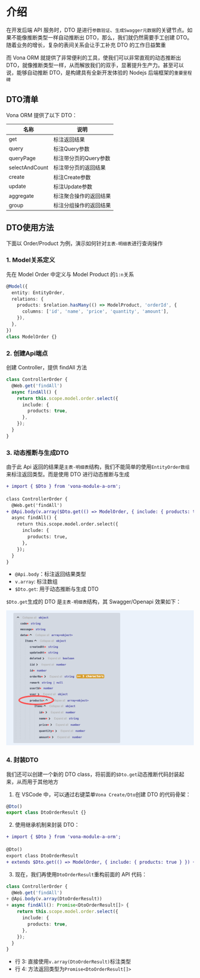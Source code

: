 # 介绍

在开发后端 API 服务时，DTO 是进行`参数验证`、`生成Swagger元数据`的关键节点。如果不能像推断类型一样自动推断出 DTO，那么，我们就仍然需要手工创建 DTO。随着业务的增长，复杂的表间关系会让手工补充 DTO 的工作日益繁重

而 Vona ORM 就提供了非常便利的工具，使我们可以非常直观的动态推断出 DTO，就像推断类型一样，从而解放我们的双手，显著提升生产力。甚至可以说，能够自动推断 DTO，是构建具有全新开发体验的 Nodejs 后端框架的`重要里程碑`

## DTO清单

Vona ORM 提供了以下 DTO：

|名称|说明|
|--|--|
|get|标注返回结果|
|query|标注Query参数|
|queryPage|标注带分页的Query参数|
|selectAndCount|标注带分页的返回结果|
|create|标注Create参数|
|update|标注Update参数|
|aggregate|标注聚合操作的返回结果|
|group|标注分组操作的返回结果|

## DTO使用方法

下面以 Order/Product 为例，演示如何针对`主表-明细表`进行查询操作

### 1. Model关系定义

先在 Model Order 中定义与 Model Product 的`1:n`关系

``` typescript
@Model({
  entity: EntityOrder,
  relations: {
    products: $relation.hasMany(() => ModelProduct, 'orderId', {
      columns: ['id', 'name', 'price', 'quantity', 'amount'],
    }),
  },
})
class ModelOrder {}
```

### 2. 创建Api端点

创建 Controller，提供 findAll 方法

``` typescript
class ControllerOrder {
  @Web.get('findAll')
  async findAll() {
    return this.scope.model.order.select({
      include: {
        products: true,
      },
    });
  }
}
```

### 3. 动态推断与生成DTO

由于此 Api 返回的结果是`主表-明细表`结构，我们不能简单的使用`EntityOrder数组`来标注返回类型。而是使用 DTO 进行动态推断与生成

``` diff
+ import { $Dto } from 'vona-module-a-orm';

class ControllerOrder {
  @Web.get('findAll')
+ @Api.body(v.array($Dto.get(() => ModelOrder, { include: { products: true } })))
  async findAll() {
    return this.scope.model.order.select({
      include: {
        products: true,
      },
    });
  }
}
```

- `@Api.body`：标注返回结果类型
- `v.array`: 标注数组
- `$Dto.get`: 用于动态推断与生成 DTO

`$Dto.get`生成的 DTO 是`主表-明细表`结构，其 Swagger/Openapi 效果如下：

![](../../../../assets/img/orm/dto/dto-1.png)

### 4. 封装DTO

我们还可以创建一个新的 DTO class，将前面的`$Dto.get`动态推断代码封装起来，从而用于其他地方

1. 在 VSCode 中，可以通过右键菜单`Vona Create/Dto`创建 DTO 的代码骨架：

``` typescript
@Dto()
export class DtoOrderResult {}
```

2. 使用继承机制来封装 DTO：

``` diff
+ import { $Dto } from 'vona-module-a-orm';

@Dto()
export class DtoOrderResult
+ extends $Dto.get(() => ModelOrder, { include: { products: true } }) {}
```

3. 现在，我们再使用`DtoOrderResult`重构前面的 API 代码：

``` typescript
class ControllerOrder {
  @Web.get('findAll')
+ @Api.body(v.array(DtoOrderResult))
+ async findAll(): Promise<DtoOrderResult[]> {
    return this.scope.model.order.select({
      include: {
        products: true,
      },
    });
  }
}
```

- 行 3: 直接使用`v.array(DtoOrderResult)`标注类型
- 行 4: 方法返回类型为`Promise<DtoOrderResult[]>`